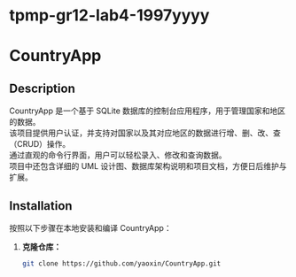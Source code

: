 # tpmp-gr12-lab4-1997yyyy

# CountryApp

## Description
CountryApp 是一个基于 SQLite 数据库的控制台应用程序，用于管理国家和地区的数据。  
该项目提供用户认证，并支持对国家以及其对应地区的数据进行增、删、改、查（CRUD）操作。  
通过直观的命令行界面，用户可以轻松录入、修改和查询数据。  
项目中还包含详细的 UML 设计图、数据库架构说明和项目文档，方便日后维护与扩展。

## Installation
按照以下步骤在本地安装和编译 CountryApp：

1. **克隆仓库：**
   ```bash
   git clone https://github.com/yaoxin/CountryApp.git


